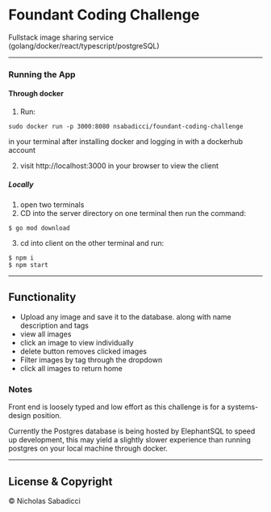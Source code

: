 # Foundant Coding Challenge

Fullstack image sharing service (golang/docker/react/typescript/postgreSQL)

---

### Running the App

#### Through docker

1. Run:

```
sudo docker run -p 3000:8080 nsabadicci/foundant-coding-challenge
```

in your terminal after installing docker and logging in with a dockerhub account

2. visit http://localhost:3000 in your browser to view the client

##### Locally

1. open two terminals
2. CD into the server directory on one terminal then run the command:
```
$ go mod download
```
3. cd into client on the other terminal and run:

```
$ npm i
$ npm start
```

---

## Functionality

- Upload any image and save it to the database. along with name description and tags
- view all images
- click an image to view individually
- delete button removes clicked images
- Filter images by tag through the dropdown
- click all images to return home


### Notes

Front end is loosely typed and low effort as this challenge is for a systems-design position.

Currently the Postgres database is being hosted by ElephantSQL to speed up development, this may yield a slightly slower experience than running postgres on your local machine through docker.

---

## License & Copyright

© Nicholas Sabadicci
